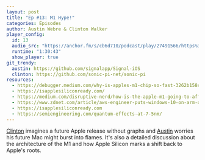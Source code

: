 ```yaml
---
layout: post
title: "Ep #13: M1 Hype!"
categories: Episodes
author: Austin Webre & Clinton Walker
player_config:
  id: 13
  audio_src: "https://anchor.fm/s/cb6d710/podcast/play/27491566/https%3A%2F%2Fd3ctxlq1ktw2nl.cloudfront.net%2Fstaging%2F2021-02-27%2Ff6fc867649830ee0aeaa254998640b81.m4a"
  runtime: "1:30:43"
  show_player: true
git_trendy:
  austin: https://github.com/signalapp/Signal-iOS
  clinton: https://github.com/sonic-pi-net/sonic-pi
resources:
  - https://debugger.medium.com/why-is-apples-m1-chip-so-fast-3262b158cba2
  - https://isapplesiliconready.com/
  - https://medium.com/disruptive-nerd/how-is-the-apple-m1-going-to-affect-machine-learning-2d9da1beef86
  - https://www.zdnet.com/article/aws-engineer-puts-windows-10-on-arm-on-apple-mac-m1-and-it-thrashes-surface-pro-x/
  - https://isapplesiliconready.com
  - https://semiengineering.com/quantum-effects-at-7-5nm/
---
```


[Clinton](https://twitter.com/clintonjwalker) imagines a future Apple release without graphs and [Austin](https://twitter.com/austinwebre) worries his future Mac might burst into flames. It's also a detailed discussion about the architecture of the M1 and how Apple Silicon marks a shift back to Apple's roots.
